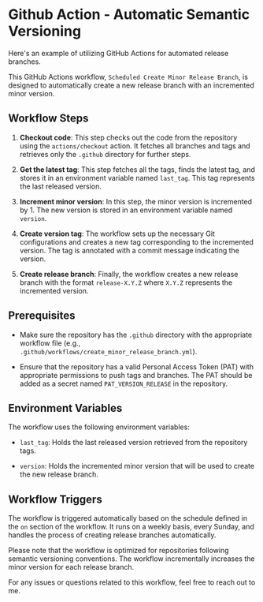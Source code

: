 # Github Action - Automatic Semantic Versioning
Here's an example of utilizing GitHub Actions for automated release branches.

This GitHub Actions workflow, `Scheduled Create Minor Release Branch`, is designed to automatically create a new release branch with an incremented minor version.

## Workflow Steps

1. **Checkout code**: This step checks out the code from the repository using the `actions/checkout` action. It fetches all branches and tags and retrieves only the `.github` directory for further steps.

2. **Get the latest tag**: This step fetches all the tags, finds the latest tag, and stores it in an environment variable named `last_tag`. This tag represents the last released version.

3. **Increment minor version**: In this step, the minor version is incremented by 1. The new version is stored in an environment variable named `version`.

4. **Create version tag**: The workflow sets up the necessary Git configurations and creates a new tag corresponding to the incremented version. The tag is annotated with a commit message indicating the version.

5. **Create release branch**: Finally, the workflow creates a new release branch with the format `release-X.Y.Z` where `X.Y.Z` represents the incremented version.

## Prerequisites

- Make sure the repository has the `.github` directory with the appropriate workflow file (e.g., `.github/workflows/create_minor_release_branch.yml`).

- Ensure that the repository has a valid Personal Access Token (PAT) with appropriate permissions to push tags and branches. The PAT should be added as a secret named `PAT_VERSION_RELEASE` in the repository.

## Environment Variables

The workflow uses the following environment variables:

- `last_tag`: Holds the last released version retrieved from the repository tags.

- `version`: Holds the incremented minor version that will be used to create the new release branch.

## Workflow Triggers

The workflow is triggered automatically based on the schedule defined in the `on` section of the workflow. It runs on a weekly basis, every Sunday, and handles the process of creating release branches automatically.

Please note that the workflow is optimized for repositories following semantic versioning conventions. The workflow incrementally increases the minor version for each release branch.

For any issues or questions related to this workflow, feel free to reach out to me.
